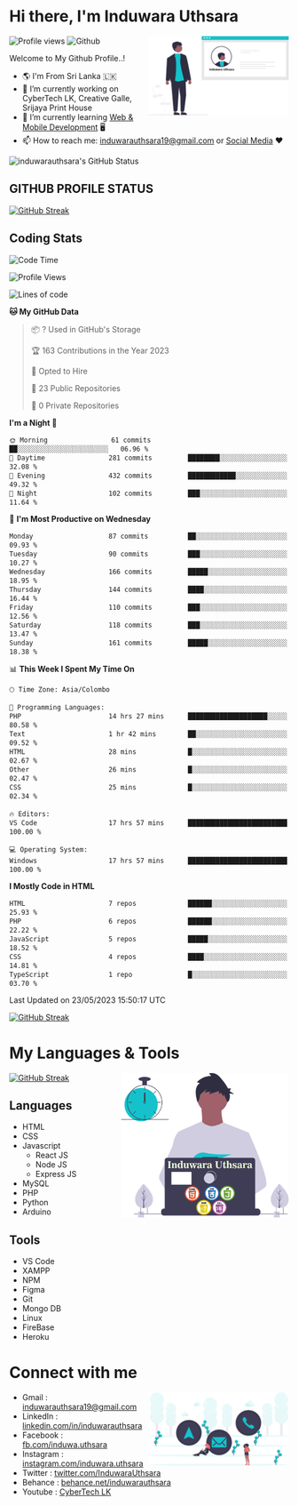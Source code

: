 # Hi there, I'm Induwara Uthsara
![Profile views](https://gpvc.arturio.dev/induwarauthsara)
![Github](https://img.shields.io/github/followers/induwarauthsara?label=Follow&style=social)
<img width="50%" align="right" alt="Induwara Uthsara's Profile" src="https://github.com/induwarauthsara/induwarauthsara/blob/main/images/profileInduwaraUthsara.svg" />

Welcome to My Github Profile..! 


- :earth_americas:	I'm From Sri Lanka :sri_lanka:
- 🔭 I’m currently working on CyberTech LK, Creative Galle, Srijaya Print House 
- 🌱 I’m currently learning [Web & Mobile Development](https://github.com/induwarauthsara/induwarauthsara/blob/main/README.md#my-languages--tools) :desktop_computer:
- 📫 How to reach me: [induwarauthsara19@gmail.com](mailto:induwarauthsara19@gmail.com) or [Social Media](https://github.com/induwarauthsara/induwarauthsara/blob/main/README.md#connect-with-me) :hearts:	

![induwarauthsara's GitHub Status](https://github-readme-stats.vercel.app/api?username=induwarauthsara&show_icons=true&theme=radical)


## GITHUB PROFILE STATUS
[![GitHub Streak](https://github-readme-streak-stats.herokuapp.com/?user=induwarauthsara&theme=dracula)](https://github.com/induwarauthsara)

## Coding Stats
<!--START_SECTION:waka-->
![Code Time](http://img.shields.io/badge/Code%20Time-142%20hrs%2034%20mins-blue)

![Profile Views](http://img.shields.io/badge/Profile%20Views-5-blue)

![Lines of code](https://img.shields.io/badge/From%20Hello%20World%20I%27ve%20Written-993.1%20thousand%20lines%20of%20code-blue)

**🐱 My GitHub Data** 

> 📦 ? Used in GitHub's Storage 
 > 
> 🏆 163 Contributions in the Year 2023
 > 
> 💼 Opted to Hire
 > 
> 📜 23 Public Repositories 
 > 
> 🔑 0 Private Repositories 
 > 
**I'm a Night 🦉** 

```text
🌞 Morning                61 commits          ██░░░░░░░░░░░░░░░░░░░░░░░   06.96 % 
🌆 Daytime                281 commits         ████████░░░░░░░░░░░░░░░░░   32.08 % 
🌃 Evening                432 commits         ████████████░░░░░░░░░░░░░   49.32 % 
🌙 Night                  102 commits         ███░░░░░░░░░░░░░░░░░░░░░░   11.64 % 
```
📅 **I'm Most Productive on Wednesday** 

```text
Monday                   87 commits          ██░░░░░░░░░░░░░░░░░░░░░░░   09.93 % 
Tuesday                  90 commits          ███░░░░░░░░░░░░░░░░░░░░░░   10.27 % 
Wednesday                166 commits         █████░░░░░░░░░░░░░░░░░░░░   18.95 % 
Thursday                 144 commits         ████░░░░░░░░░░░░░░░░░░░░░   16.44 % 
Friday                   110 commits         ███░░░░░░░░░░░░░░░░░░░░░░   12.56 % 
Saturday                 118 commits         ███░░░░░░░░░░░░░░░░░░░░░░   13.47 % 
Sunday                   161 commits         █████░░░░░░░░░░░░░░░░░░░░   18.38 % 
```


📊 **This Week I Spent My Time On** 

```text
🕑︎ Time Zone: Asia/Colombo

💬 Programming Languages: 
PHP                      14 hrs 27 mins      ████████████████████░░░░░   80.58 % 
Text                     1 hr 42 mins        ██░░░░░░░░░░░░░░░░░░░░░░░   09.52 % 
HTML                     28 mins             █░░░░░░░░░░░░░░░░░░░░░░░░   02.67 % 
Other                    26 mins             █░░░░░░░░░░░░░░░░░░░░░░░░   02.47 % 
CSS                      25 mins             █░░░░░░░░░░░░░░░░░░░░░░░░   02.34 % 

🔥 Editors: 
VS Code                  17 hrs 57 mins      █████████████████████████   100.00 % 

💻 Operating System: 
Windows                  17 hrs 57 mins      █████████████████████████   100.00 % 
```

**I Mostly Code in HTML** 

```text
HTML                     7 repos             ██████░░░░░░░░░░░░░░░░░░░   25.93 % 
PHP                      6 repos             ██████░░░░░░░░░░░░░░░░░░░   22.22 % 
JavaScript               5 repos             █████░░░░░░░░░░░░░░░░░░░░   18.52 % 
CSS                      4 repos             ████░░░░░░░░░░░░░░░░░░░░░   14.81 % 
TypeScript               1 repo              █░░░░░░░░░░░░░░░░░░░░░░░░   03.70 % 
```




 Last Updated on 23/05/2023 15:50:17 UTC
<!--END_SECTION:waka-->
          

[![GitHub Streak](https://github-profile-trophy.vercel.app/?username=induwarauthsara&theme=juicyfresh)](https://github.com/induwarauthsara)


# My Languages & Tools
[![GitHub Streak](https://github-readme-stats.vercel.app/api/top-langs/?username=induwarauthsara)](https://github.com/induwarauthsara)
<img width="60%" align="right" alt="Induwara Uthsara's Programmer" src="https://github.com/induwarauthsara/induwarauthsara/blob/main/images/programmingInduwaraUthsara.svg" />

## Languages
* HTML
* CSS
* Javascript
  * React JS
  * Node JS
  * Express JS
* MySQL
* PHP
* Python
* Arduino

## Tools
* VS Code
* XAMPP
* NPM
* Figma
* Git
* Mongo DB
* Linux
* FireBase
* Heroku

# Connect with me
<img width="50%" align="right" alt="Induwara Uthsara's Contact Informations" src="https://github.com/induwarauthsara/induwarauthsara/blob/main/images/contactInduwaraUthsara.svg" />

- Gmail    : [induwarauthsara19@gmail.com](mailto:induwarauthsara19@gmail.com)
- LinkedIn : [linkedin.com/in/induwarauthsara](https://www.linkedin.com/in/induwarauthsara)
- Facebook : [fb.com/induwa.uthsara](https://web.facebook.com/induwa.uthsara/)
- Instagram : [instagram.com/induwara.uthsara](https://www.instagram.com/induwara.uthsara)
- Twitter : [twitter.com/InduwaraUthsara](https://twitter.com/InduwaraUthsara)
- Behance : [behance.net/induwarauthsara](https://www.behance.net/induwarauthsara)
- Youtube : [CyberTech LK](https://www.youtube.com/channel/UCWdK_TF8t8UA2uOmawuTKRg)
